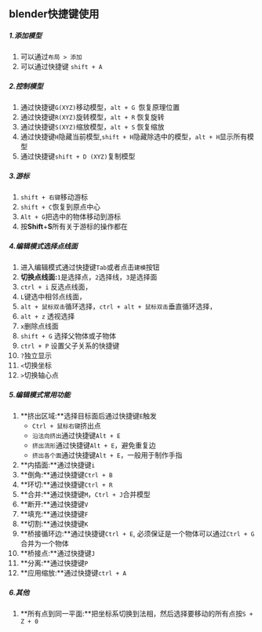 ## blender快捷键使用

##### 1.添加模型

1. 可以通过`布局 > 添加`
2. 可以通过快捷键 `shift + A`

##### 2.控制模型

1. 通过快捷键`G(XYZ)`移动模型，`alt + G `恢复原理位置
2. 通过快捷键`R(XYZ)`旋转模型，`alt + R` 恢复旋转
3. 通过快捷键`S(XYZ)`缩放模型，`alt + S` 恢复缩放
4. 通过快捷键`H`隐藏当前模型,`shift + H`隐藏除选中的模型，`alt + H`显示所有模型
5. 通过快捷键`shift + D (XYZ)`复制模型

##### 3.游标

1. `shift + 右键`移动游标
2. `shift + C`恢复到原点中心
3. `Alt + G`把选中的物体移动到游标
4. 按**Shift**+**S**所有关于游标的操作都在

##### 4.编辑模式选择点线面

1. 进入编辑模式通过快捷键`Tab`或者点击`建模`按钮
2. **切换点线面:**`1`是选择点，`2`选择线，`3`是选择面
3. `ctrl + i` 反选点线面，
4. `L`键选中相邻点线面，
5. `alt + 鼠标双击`循环选择，`ctrl + alt + 鼠标双击`垂直循环选择，
6. `alt + z` 透视选择
7. `x`删除点线面
8. `shift + G` 选择父物体或子物体
9. `ctrl + P` 设置父子关系的快捷键
10. `?`独立显示
11. `<`切换坐标
12. `>`切换轴心点

##### 5.编辑模式常用功能

1. **挤出区域:**选择目标面后通过快捷键`E`触发
   - `Ctrl + 鼠标右键`挤出点
   - `沿法向挤出`通过快捷键`Alt + E`
   - `挤出流形`通过快捷键`Alt + E`，避免重复边
   - `挤出各个面`通过快捷键`Alt + E`，一般用于制作手指
2. **内插面:**通过快捷键`i`
3. **倒角:**通过快捷键`Ctrl + B`
4. **环切:**通过快捷键`Ctrl + R`
5. **合并:**通过快捷键`M`，`Ctrl + J`合并模型
6. **断开:**通过快捷键`V`
7. **填充:**通过快捷键`F`
8. **切割:**通过快捷键`K`
9. **桥接循环边:**通过快捷键`Ctrl + E`, 必须保证是一个物体可以通过`Ctrl + G`合并为一个物体
10. **桥接点:**通过快捷键`J`
11. **分离:**通过快捷键`P`
12. **应用缩放:**通过快捷键`ctrl + A`

##### 6.其他

1. **所有点到同一平面:**把坐标系切换到法相，然后选择要移动的所有点按`S + Z + 0`
